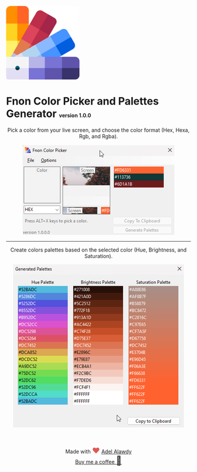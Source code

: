 <img src="icon.png" alt="icon" width="200"/>

# Fnon Color Picker and Palettes Generator <span style="font-size:14px">version 1.0.0</span>
<div style="text-align: center">
 Pick a color from your live screen, and choose the color format (Hex, Hexa, Rgb, and Rgba).
 <img src="Gui.png" alt="gui" style="margin-top:1rem" />
<hr>

 Create colors palettes based on the selected color (Hue, Brightness, and Saturation).

 <img src="GeneratedPalettes.png" alt="gui"/>


<div style="text-align: center;margin-top:3rem;">Made with <span style="color: #e25555;font-size:1.5em">&#9829;</span> <a href="https://twitter.com/AbuMaxeem">Adel Alawdy</a>
<div><a href="https://www.buymeacoffee.com/adelalawdy">Buy me a coffee <span style="font-size:1.5rem">🍵<span></a></div></div>